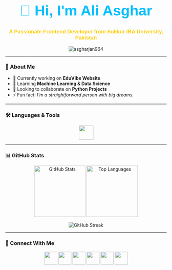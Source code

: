 <!-- Animated Heading -->
<h1 align="center" style="font-family: 'Poppins', sans-serif; font-size: 45px; color: #00bfff; white-space: nowrap; overflow: hidden;">
  <span style="display: inline-block; animation: slideText 8s linear infinite;">👋 Hi, I'm Ali Asghar</span>
</h1>



<h3 align="center" style="color: #ffcc00; font-family: 'Trebuchet MS', sans-serif;">A Passionate Frontend Developer from Sukkur IBA University, Pakistan</h3>

<p align="center">
  <img src="https://komarev.com/ghpvc/?username=asgharjan964&label=Profile%20views&color=ff69b4&style=flat" alt="asgharjan964" />
</p>

--- 

### 🚀 About Me
- 🔭 Currently working on **EduVibe Website**  
- 🌱 Learning **Machine Learning & Data Science**  
- 👯 Looking to collaborate on **Python Projects**  
- ⚡ Fun fact: *I’m a straightforward person with big dreams.*

---

### 🛠️ Languages & Tools
<p align="center">
  <a href="#"><img src="https://skillicons.dev/icons?i=html,css,cpp,java,mysql,python,photoshop" height="45"/></a>
</p>

---

### 📊 GitHub Stats
<p align="center">
  <img src="https://github-readme-stats.vercel.app/api?username=asgharjan964&show_icons=true&theme=tokyonight" alt="GitHub Stats" height="160"/>
  <img src="https://github-readme-stats.vercel.app/api/top-langs?username=asgharjan964&show_icons=true&layout=compact&theme=tokyonight" alt="Top Languages" height="160"/>
</p>

<p align="center">
  <img src="https://github-readme-streak-stats.herokuapp.com/?user=asgharjan964&theme=tokyonight" alt="GitHub Streak" />
</p>

---

### 🤝 Connect With Me
<p align="center">
  <a href="https://twitter.com/asthetic_asghar" target="_blank"><img src="https://cdn-icons-png.flaticon.com/512/733/733579.png" height="40"/></a>
  <a href="https://linkedin.com/in/ali-asghar-mahar-1706b4274" target="_blank"><img src="https://cdn-icons-png.flaticon.com/512/3536/3536505.png" height="40"/></a>
  <a href="https://kaggle.com/aliasgharmahar" target="_blank"><img src="https://cdn.iconscout.com/icon/free/png-256/free-kaggle-3628867-3030003.png" height="40"/></a>
  <a href="https://www.facebook.com/asgharjan964" target="_blank"><img src="https://cdn-icons-png.flaticon.com/512/733/733547.png" height="40"/></a>
  <a href="https://www.instagram.com/aesthetic._.asghar/" target="_blank"><img src="https://cdn-icons-png.flaticon.com/512/2111/2111463.png" height="40"/></a>
  <a href="https://wa.me/923053361964" target="_blank"><img src="https://cdn-icons-png.flaticon.com/512/733/733585.png" height="40"/></a>
</p>
